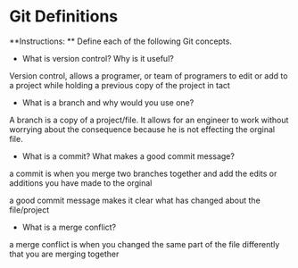 # Git Definitions

**Instructions: ** Define each of the following Git concepts.

* What is version control?  Why is it useful?

Version control, allows a programer, or team of programers to edit or add to a project while holding a previous copy of the project in tact

* What is a branch and why would you use one?

A branch is a copy of a project/file. It allows for an engineer to work without worrying about the consequence because he is not effecting the orginal file. 

* What is a commit? What makes a good commit message?

a commit is when you merge two branches together and add the edits or additions you have made to the orginal

a good commit message makes it clear what has changed about the file/project

* What is a merge conflict?

a merge conflict is when you changed the same part of the file differently that you are merging together 